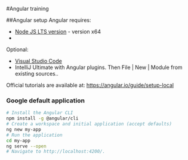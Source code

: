 #Angular training

##Angular setup
Angular requires: 
* [Node JS LTS version](https://nodejs.org/en/) - version x64
* 

Optional: 
* [Visual Studio Code](https://code.visualstudio.com/)
* IntelliJ Ultimate with Angular plugins. Then File | New | Module from existing sources..


Official tutorials are available at: https://angular.io/guide/setup-local

### Google default application

```bash
# Install the Angular CLI
npm install -g @angular/cli
# Create a workspace and initial application (accept defaults)
ng new my-app
# Run the application
cd my-app
ng serve --open
# Navigate to http://localhost:4200/.
```

